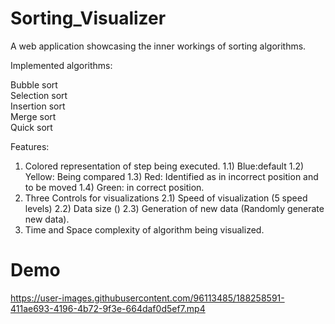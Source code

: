 # Sorting_Visualizer

A web application showcasing the inner workings of sorting algorithms.

Implemented algorithms:

Bubble sort</br>
Selection sort</br>
Insertion sort</br>
Merge sort</br>
Quick sort</br>

Features:
1. Colored representation of step being executed. 1.1) Blue:default 1.2) Yellow: Being compared 1.3) Red: Identified as in incorrect position and to be moved 1.4) Green: in correct position.</br>
2. Three Controls for visualizations 2.1) Speed of visualization (5 speed levels) 2.2) Data size () 2.3) Generation of new data (Randomly generate new data).</br>
3. Time and Space complexity of algorithm being visualized.

# Demo

https://user-images.githubusercontent.com/96113485/188258591-411ae693-4196-4b72-9f3e-664daf0d5ef7.mp4

